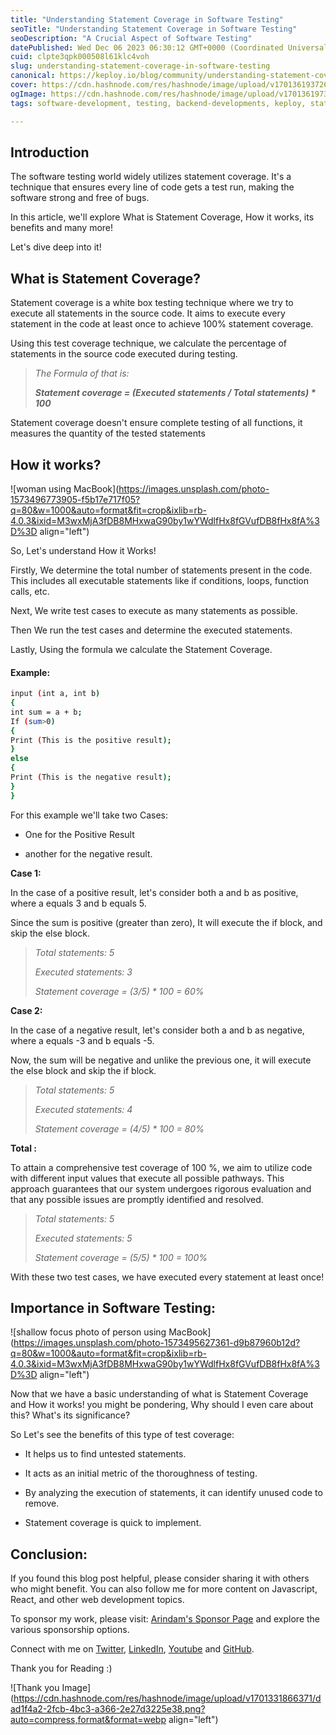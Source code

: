 ```yaml
---
title: "Understanding Statement Coverage in Software Testing"
seoTitle: "Understanding Statement Coverage in Software Testing"
seoDescription: "A Crucial Aspect of Software Testing"
datePublished: Wed Dec 06 2023 06:30:12 GMT+0000 (Coordinated Universal Time)
cuid: clpte3qpk000508l61klc4voh
slug: understanding-statement-coverage-in-software-testing
canonical: https://keploy.io/blog/community/understanding-statement-coverage-in-software-testing
cover: https://cdn.hashnode.com/res/hashnode/image/upload/v1701361937263/31b98267-cd08-411a-8f16-61601cfc5214.png
ogImage: https://cdn.hashnode.com/res/hashnode/image/upload/v1701361973433/bec6220a-6104-4980-915b-034898c43826.png
tags: software-development, testing, backend-developments, keploy, statement-testing

---
```


## Introduction

The software testing world widely utilizes statement coverage. It's a technique that ensures every line of code gets a test run, making the software strong and free of bugs.

In this article, we'll explore What is Statement Coverage, How it works, its benefits and many more!

Let's dive deep into it!

## What is Statement Coverage?

Statement coverage is a white box testing technique where we try to execute all statements in the source code. It aims to execute every statement in the code at least once to achieve 100% statement coverage.

Using this test coverage technique, we calculate the percentage of statements in the source code executed during testing.

> *The Formula of that is:*
> 
> ***Statement coverage = (Executed statements / Total statements) \* 100***

Statement coverage doesn't ensure complete testing of all functions, it measures the quantity of the tested statements

## How it works?

![woman using MacBook](https://images.unsplash.com/photo-1573496773905-f5b17e717f05?q=80&w=1000&auto=format&fit=crop&ixlib=rb-4.0.3&ixid=M3wxMjA3fDB8MHxwaG90by1wYWdlfHx8fGVufDB8fHx8fA%3D%3D align="left")

So, Let's understand How it Works!

Firstly, We determine the total number of statements present in the code. This includes all executable statements like if conditions, loops, function calls, etc.

Next, We write test cases to execute as many statements as possible.

Then We run the test cases and determine the executed statements.

Lastly, Using the formula we calculate the Statement Coverage.

#### Example:

```bash
input (int a, int b)
{
int sum = a + b;
If (sum>0)
{
Print (This is the positive result);
}
else
{
Print (This is the negative result);
}
}
```

For this example we'll take two Cases:

* One for the Positive Result
    
* another for the negative result.
    

**Case 1:**

In the case of a positive result, let's consider both a and b as positive, where a equals 3 and b equals 5.

Since the sum is positive (greater than zero), It will execute the if block, and skip the else block.

> *Total statements: 5*
> 
> *Executed statements: 3*
> 
> *Statement coverage = (3/5) \* 100 = 60%*

**Case 2:**

In the case of a negative result, let's consider both a and b as negative, where a equals -3 and b equals -5.

Now, the sum will be negative and unlike the previous one, it will execute the else block and skip the if block.

> *Total statements: 5*
> 
> *Executed statements: 4*
> 
> *Statement coverage = (4/5) \* 100 = 80%*

**Total :**

To attain a comprehensive test coverage of 100 %, we aim to utilize code with different input values that execute all possible pathways. This approach guarantees that our system undergoes rigorous evaluation and that any possible issues are promptly identified and resolved.

> *Total statements: 5*
> 
> *Executed statements: 5*
> 
> *Statement coverage = (5/5) \* 100 = 100%*

With these two test cases, we have executed every statement at least once!

## Importance in Software Testing:

![shallow focus photo of person using MacBook](https://images.unsplash.com/photo-1573495627361-d9b87960b12d?q=80&w=1000&auto=format&fit=crop&ixlib=rb-4.0.3&ixid=M3wxMjA3fDB8MHxwaG90by1wYWdlfHx8fGVufDB8fHx8fA%3D%3D align="left")

Now that we have a basic understanding of what is Statement Coverage and How it works! you might be pondering, Why should I even care about this? What's its significance?

So Let's see the benefits of this type of test coverage:

* It helps us to find untested statements.
    
* It acts as an initial metric of the thoroughness of testing.
    
* By analyzing the execution of statements, it can identify unused code to remove.
    
* Statement coverage is quick to implement.
    

## Conclusion:

If you found this blog post helpful, please consider sharing it with others who might benefit. You can also follow me for more content on Javascript, React, and other web development topics.

To sponsor my work, please visit: [Arindam's Sponsor Page](https://arindam1729.hashnode.dev/sponsor) and explore the various sponsorship options.

Connect with me on [Twitter](https://twitter.com/intent/follow?screen_name=Arindam_1729), [LinkedIn](https://www.linkedin.com/in/arindam2004/), [Youtube](https://www.youtube.com/channel/@Arindam_1729) and [GitHub](https://github.com/Arindam200).

Thank you for Reading :)

![Thank you Image](https://cdn.hashnode.com/res/hashnode/image/upload/v1701331866371/dad1f4a2-2fcb-4bc3-a366-2e27d3225e38.png?auto=compress,format&format=webp align="left")